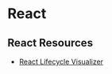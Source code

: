 # React

## React Resources
- [React Lifecycle Visualizer](https://github.com/Oblosys/react-lifecycle-visualizer?utm_source=ponyfoo+weekly&utm_medium=email&utm_campaign=114)
